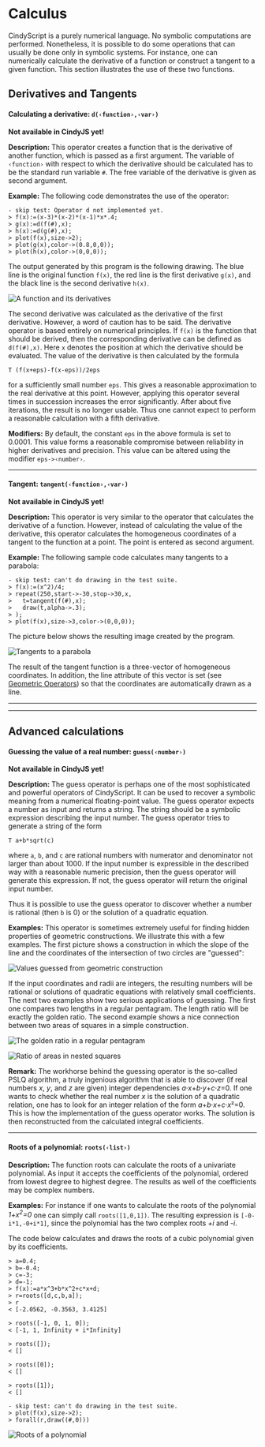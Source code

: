 #  Calculus

CindyScript is a purely numerical language.
No symbolic computations are performed.
Nonetheless, it is possible to do some operations that can usually be done only in symbolic systems.
For instance, one can numerically calculate the derivative of a function or construct a tangent to a given function.
This section illustrates the use of these two functions.

##  Derivatives and Tangents

#### Calculating a derivative: `d(‹function›,‹var›)`

**Not available in CindyJS yet!**

**Description:**
This operator creates a function that is the derivative of another function, which is passed as a first argument.
The variable of `‹function›` with respect to which the derivative should be calculated has to be the standard run variable `#`.
The free variable of the derivative is given as second argument.

**Example:**
The following code demonstrates the use of the operator:

    - skip test: Operator d not implemented yet.
    > f(x):=(x-3)*(x-2)*(x-1)*x*.4;
    > g(x):=d(f(#),x);
    > h(x):=d(g(#),x);
    > plot(f(x),size->2);
    > plot(g(x),color->(0.8,0,0));
    > plot(h(x),color->(0,0,0));

The output generated by this program is the following drawing.
The blue line is the original function `f(x)`, the red line is the first derivative `g(x)`, and the black line is the second derivative `h(x)`.

![A function and its derivatives](img/CurDisX.png)

The second derivative was calculated as the derivative of the first derivative.
However, a word of caution has to be said.
The derivative operator is based entirely on numerical principles.
If `f(x)` is the function that should be derived, then the corresponding derivative can be defined as `d(f(#),x)`.
Here `x` denotes the position at which the derivative should be evaluated.
The value of the derivative is then calculated by the formula

    T (f(x+eps)-f(x-eps))/2eps

for a sufficiently small number `eps`.
This gives a reasonable approximation to the real derivative at this point.
However, applying this operator several times in succession increases the error significantly.
After about five iterations, the result is no longer usable.
Thus one cannot expect to perform a reasonable calculation with a fifth derivative.

**Modifiers:**
By default, the constant `eps` in the above formula is set to 0.0001.
This value forms a reasonable compromise between reliability in higher derivatives and precision.
This value can be altered using the modifier `eps->‹number›`.

------

#### Tangent: `tangent(‹function›,‹var›)`

**Not available in CindyJS yet!**

**Description:**
This operator is very similar to the operator that calculates the derivative of a function.
However, instead of calculating the value of the derivative, this operator calculates the homogeneous coordinates of a tangent to the function at a point.
The point is entered as second argument.

**Example:**
The following sample code calculates many tangents to a parabola:

    - skip test: can't do drawing in the test suite.
    > f(x):=(x^2)/4;
    > repeat(250,start->-30,stop->30,x,
    >   t=tangent(f(#),x);
    >   draw(t,alpha->.3);
    > );
    > plot(f(x),size->3,color->(0,0,0));

The picture below shows the resulting image created by the program.

![Tangents to a parabola](img/ParabolaX.png)

The result of the tangent function is a three-vector of homogeneous coordinates.
In addition, the line attribute of this vector is set (see [Geometric Operators](Geometric_Operators.md)) so that the coordinates are automatically drawn as a line.

------

------

##  Advanced calculations

#### Guessing the value of a real number: `guess(‹number›)`

**Not available in CindyJS yet!**

**Description:**
The guess operator is perhaps one of the most sophisticated and powerful operators of CindyScript.
It can be used to recover a symbolic meaning from a numerical floating-point value.
The guess operator expects a number as input and returns a string.
The string should be a symbolic expression describing the input number.
The guess operator tries to generate a string of the form

    T a+b*sqrt(c)

where `a`, `b`, and `c` are rational numbers with numerator and denominator not larger than about 1000.
If the input number is expressible in the described way with a reasonable numeric precision, then the guess operator will generate this expression.
If not, the guess operator will return the original input number.

Thus it is possible to use the guess operator to discover whether a number is rational (then `b` is 0) or the solution of a quadratic equation.

**Examples:**
This operator is sometimes extremely useful for finding hidden properties of geometric constructions.
We illustrate this with a few examples.
The first picture shows a construction in which the slope of the line and the coordinates of the intersection of two circles are "guessed":

![Values guessed from geometric construction](img/GuessX.png)

If the input coordinates and radii are integers, the resulting numbers will be rational or solutions of quadratic equations with relatively small coefficients.
The next two examples show two serious applications of guessing.
The first one compares two lengths in a regular pentagram.
The length ratio will be exactly the golden ratio.
The second example shows a nice connection between two areas of squares in a simple construction.

![The golden ratio in a regular pentagram](img/Guess2X.png)

![Ratio of areas in nested squares](img/Guess3X.png)

**Remark:**
The workhorse behind the guessing operator is the so-called PSLQ algorithm, a truly ingenious algorithm that is able to discover (if real numbers *x*, *y*, and *z* are given) integer dependencies *a*·*x*+*b*·*y*+*c*·*z*=0.
If one wants to check whether the real number *x* is the solution of a quadratic relation, one has to look for an integer relation of the form *a*+*b*·*x*+*c*·*x*²=0.
This is how the implementation of the guess operator works.
The solution is then reconstructed from the calculated integral coefficients.

------

#### Roots of a polynomial: `roots(‹list›)`

**Description:**
The function roots can calculate the roots of a univariate polynomial.
As input it accepts the coefficients of the polynomial, ordered from lowest degree to highest degree.
The results as well of the coefficients may be complex numbers.

**Examples:**
For instance if one wants to calculate the roots of the polynomial *1+x<sup>2</sup>=0* one can simply call `roots([1,0,1])`.
The resulting expression is `[-0-i*1,-0+i*1]`, since the polynomial has the two complex roots *+i* and *-i*.

The code below calculates and draws the roots of a cubic polynomial given by its coefficients.

    > a=0.4;
    > b=-0.4;
    > c=-3;
    > d=-1;
    > f(x):=a*x^3+b*x^2+c*x+d;
    > r=roots([d,c,b,a]);
    > r
    < [-2.0562, -0.3563, 3.4125]

    > roots([-1, 0, 1, 0]);
    < [-1, 1, Infinity + i*Infinity]

    > roots([]);
    < []

    > roots([0]);
    < []

    > roots([1]);
    < []

    - skip test: can't do drawing in the test suite.
    > plot(f(x),size->2);
    > forall(r,draw((#,0)))

![Roots of a polynomial](img/RootsX.png)
